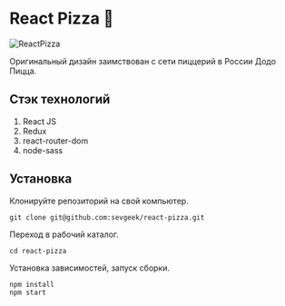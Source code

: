 # React Pizza :pizza:

![ReactPizza](https://repository-images.githubusercontent.com/286972844/62947000-eb8e-11ea-8157-c31608df9206)

Оригинальный дизайн заимствован с сети пиццерий в России Додо Пицца.

## Стэк технологий
1. React JS
2. Redux
3. react-router-dom
4. node-sass

## Установка
Клонируйте репозиторий на свой компьютер.
```
git clone git@github.com:sevgeek/react-pizza.git
```

Переход в рабочий каталог.
```
cd react-pizza
```
Установка зависимостей, запуск сборки.
```
npm install
npm start
```
